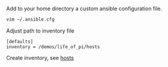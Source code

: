 Add to your home directory a custom ansible configuration file.


```bash
vim ~/.ansible.cfg
```

Adjust path to inventory file
```
[defaults]
inventory = /demos/life_of_pi/hosts
```

Create inventory, see [hosts](hosts)
